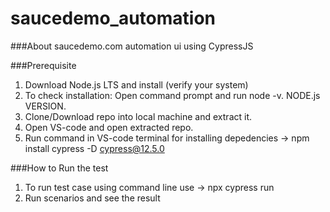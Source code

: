 # saucedemo_automation


###About
saucedemo.com automation ui using CypressJS


###Prerequisite
1. Download Node.js LTS and install (verify your system)
2. To check installation: Open command prompt and run node -v. NODE.js VERSION.
3. Clone/Download repo into local machine and extract it.
4. Open VS-code and open extracted repo.
5. Run command in VS-code terminal for installing depedencies -> npm install cypress -D cypress@12.5.0


###How to Run the test 
1. To run test case using command line use -> npx cypress run
2. Run scenarios and see the result
